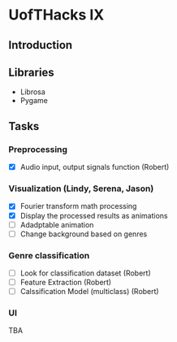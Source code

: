 # UofTHacks IX
## Introduction
## Libraries
* Librosa
* Pygame
## Tasks
### Preprocessing
- [x] Audio input, output signals function (Robert)

### Visualization (Lindy, Serena, Jason)
- [x] Fourier transform math processing
- [x] Display the processed results as animations
- [ ] Adadptable animation
- [ ] Change background based on genres 

### Genre classification 
- [ ] Look for classification dataset (Robert)
- [ ] Feature Extraction (Robert)
- [ ] Calssification Model (multiclass) (Robert)

### UI
TBA
